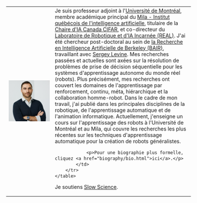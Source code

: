<div align="center">
    <table align="center">
        <tr>
            <td width="25%">
                <img width="100%" src="/assets/images/bios/glen-berseth.png">
            </td>
            <td width="75%">
                Je suis professeur adjoint à l'<a href="https://diro.umontreal.ca/accueil/">Université de Montréal</a>, membre académique principal du <a href="https://mila.quebec/en/">Mila - Institut québécois de l'intelligence artificielle</a>, titulaire de la <a href="https://cifar.ca/ai/canada-cifar-ai-chairs/">Chaire d'IA Canada CIFAR</a>, et co-directeur du <a href="https://montrealrobotics.ca/">Laboratoire de Robotique et d'IA Incarnée (REAL)</a>.
                J'ai été chercheur post-doctoral au sein de <a href="https://bair.berkeley.edu/">la Recherche en Intelligence Artificielle de Berkeley (BAIR)</a>, travaillant avec <a href="https://people.eecs.berkeley.edu/~svlevine/">Sergey Levine</a>.
                Mes recherches passées et actuelles sont axées sur la résolution de problèmes de prise de décision séquentielle pour les systèmes d'apprentissage autonome du monde réel (robots).
                Plus précisément, mes recherches ont couvert les domaines de l'apprentissage par renforcement, continu, méta, hiérarchique et la collaboration homme-robot.
                Dans le cadre de mon travail, j'ai publié dans les principales disciplines de la robotique, de l'apprentissage automatique et de l'animation informatique.
                Actuellement, j'enseigne un cours sur l'apprentissage des robots à l'Université de Montréal et au Mila, qui couvre les recherches les plus récentes sur les techniques d'apprentissage automatique pour la création de robots généralistes.

                <p>Pour une biographie plus formelle, cliquez <a href="biography/bio.html">ici</a>.</p>
            </td>
        </tr>
    </table>
</div>

<p>Je soutiens <a href="http://slow-science.org/">Slow Science</a>.</p>

